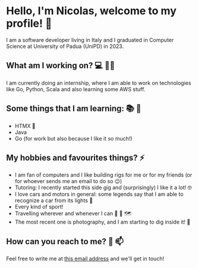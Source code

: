 # Hello, I'm Nicolas, welcome to my profile! 👋
I am a software developer living in Italy and I graduated in Computer Science at University of Padua (UniPD) in 2023.
## What am I working on? 💻 👷‍♂️
I am currently doing an internship, where I am able to work on technologies like Go, Python, Scala and also learning some AWS stuff.
## Some things that I am learning: 📚 🌱
- HTMX 👀
- Java
- Go (for work but also because I like it so much!)
## My hobbies and favourites things? ⚡
- I am fan of computers and I like building rigs for me or for my friends (or for whoever sends me an email to do so 😉)
- Tutoring: I recently started this side gig and (surprisingly) I like it a lot! 🤓
- I love cars and motors in general: some legends say that I am able to recognize a car from its lights 👀
- Every kind of sport!
- Travelling wherever and whenever I can 🛫 🧳 🗺️
- The most recent one is photography, and I am starting to dig inside it! 📸
## How can you reach to me? 🤔 📫
Feel free to write me at [this email address](mailto:alberti.nicolas00@gmail.com) and we'll get in touch!

